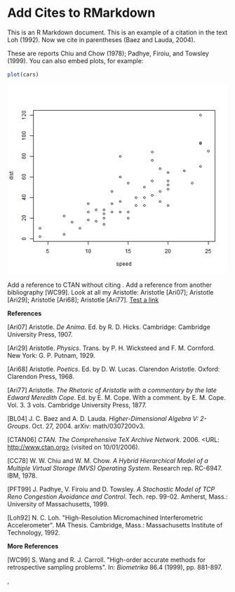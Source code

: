 Add Cites to RMarkdown
========================================================



  This is an R Markdown document<a name="headin"></a>. This is an example of a citation in the text Loh (1992). Now we cite in parentheses (Baez and Lauda, 2004).

These are reports Chiu and Chow (1978); Padhye, Firoiu, and Towsley (1999).
You can also embed plots, for example: 
  

```r
plot(cars)
```

![plot of chunk unnamed-chunk-1](figure/unnamed-chunk-1.png) 

Add a reference to CTAN without citing .  Add a reference from another bibliography [WC99].  Look at all my Aristotle: Aristotle [Ari07]; Aristotle [Ari29]; Aristotle [Ari68]; Aristotle [Ari77].  [Test a link](#headin)

**References**

[Ari07] Aristotle. _De Anima_. Ed. by R. D. Hicks. Cambridge:
Cambridge University Press, 1907.

[Ari29] Aristotle. _Physics_. Trans.  by P. H. Wicksteed and F. M.
Cornford. New York: G. P. Putnam, 1929.

[Ari68] Aristotle. _Poetics_. Ed. by D. W. Lucas. Clarendon
Aristotle. Oxford: Clarendon Press, 1968.

[Ari77] Aristotle. _The Rhetoric of Aristotle with a commentary by
the late Edward Meredith Cope_. Ed. by E. M. Cope. With a comment.
by E. M. Cope. Vol. 3. 3 vols. Cambridge University Press, 1877.

[BL04] J. C. Baez and A. D. Lauda. _Higher-Dimensional Algebra V:
2-Groups_. Oct. 27, 2004. arXiv: math/0307200v3.

[CTAN06] _CTAN. The Comprehensive TeX Archive Network_. 2006.
<URL: http://www.ctan.org> (visited on 10/01/2006).

[CC78] W. W. Chiu and W. M. Chow. _A Hybrid Hierarchical Model of
a Multiple Virtual Storage (MVS) Operating System_. Research rep.
RC-6947. IBM, 1978.

[PFT99] J. Padhye, V. Firoiu and D. Towsley. _A Stochastic Model
of TCP Reno Congestion Avoidance and Control_. Tech. rep. 99-02.
Amherst, Mass.: University of Massachusetts, 1999.

[Loh92] N. C. Loh. "High-Resolution Micromachined Interferometric
Accelerometer". MA Thesis. Cambridge, Mass.: Massachusetts
Institute of Technology, 1992.


**More References**

[WC99] S. Wang and R. J. Carroll. "High-order accurate methods for
retrospective sampling problems". In: _Biometrika_ 86.4 (1999),
pp. 881-897.

,
